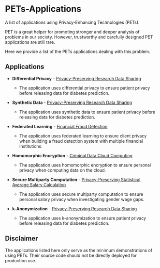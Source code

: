 # PETs-Applications

A list of applications using Privacy-Enhancing Technologies (PETs).

PET is a great helper for promoting stronger and deeper analysis of problems in our society. However, trustworthy and carefully designed PET applications are still rare.

Here we provide a list of the PETs applications dealing with this problem. 


## Applications

- **Differential Privacy** - [Privacy-Preserving Research Data Sharing](differential_privacy/privacy-preserving_research_data_sharing)
    - The application uses differential privacy to ensure patient privacy before releasing data for diabetes prediction.

- **Synthetic Data** - [Privacy-Preserving Research Data Sharing](synthetic_data/privacy-preserving_research_data_sharing)
    - The application uses synthetic data to ensure patient privacy before releasing data for diabetes prediction.

- **Federated Learning** - [Financial Fraud Detection](federated_learning/financial_fraud_detection)
    - The application uses federated learning to ensure client privacy when building a fraud detection system with multiple financial institutions.

- **Homomorphic Encryption** - [Criminal Data Cloud Computing](homomorphic_encryption/criminal_data_cloud_computing)
    - The application uses homomorphic encryption to ensure personal privacy when computing data on the cloud.

- **Secure Multiparty Computation** - [Privacy-Preserving Statistical Average Salary Calculation](secure_multiparty_computation/privacy-preserving_statistical_average_salary_calculation)
    - The application uses secure multiparty computation to ensure personal salary privacy when investigating gender wage gaps.

- **k-Anonymization** - [Privacy-Preserving Research Data Sharing](k-anonymization/privacy-preserving_research_data_sharing)
    - The application uses k-anonymization to ensure patient privacy before releasing data for diabetes prediction.

## Disclaimer

The applications listed here only serve as the minimum demonstrations of using PETs. Their source code should not be directly deployed for production use.